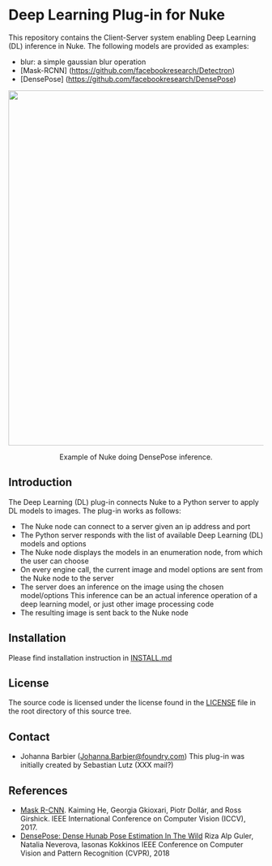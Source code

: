 # Deep Learning Plug-in for Nuke

This repository contains the Client-Server system enabling Deep Learning (DL) inference in Nuke.
The following models are provided as examples:
- blur: a simple gaussian blur operation
- [Mask-RCNN] (https://github.com/facebookresearch/Detectron)
- [DensePose] (https://github.com/facebookresearch/DensePose)

<div align="center">
  <img src="~/Pictures/DLClient_0.png" width="700px" />
  <p>Example of Nuke doing DensePose inference.</p>
</div>

## Introduction

The Deep Learning (DL) plug-in connects Nuke to a Python server to apply DL models to images.
The plug-in works as follows:
- The Nuke node can connect to a server given an ip address and port
- The Python server responds with the list of available Deep Learning (DL) models and options
- The Nuke node displays the models in an enumeration node, from which the user can choose
- On every engine call, the current image and model options are sent from the Nuke node to the server
- The server does an inference on the image using the chosen model/options
This inference can be an actual inference operation of a deep learning model, or just other image processing code
- The resulting image is sent back to the Nuke node

## Installation

Please find installation instruction in [INSTALL.md](INSTALL.md)

## License

The source code is licensed under the license found in the [LICENSE](LICENSE) file in the root directory of this source tree.

## Contact

- Johanna Barbier (Johanna.Barbier@foundry.com)
This plug-in was initially created by Sebastian Lutz (XXX mail?)

## References

- [Mask R-CNN](https://arxiv.org/abs/1703.06870).
  Kaiming He, Georgia Gkioxari, Piotr Dollár, and Ross Girshick.
  IEEE International Conference on Computer Vision (ICCV), 2017.
- [DensePose: Dense Hunab Pose Estimation In The Wild](https://arxiv.org/abs/1802.00434)
  Riza Alp Guler, Natalia Neverova, Iasonas Kokkinos
  IEEE Conference on Computer Vision and Pattern Recognition (CVPR), 2018